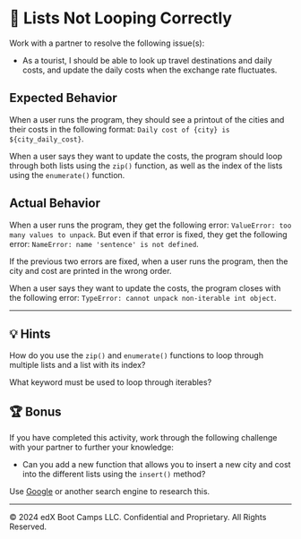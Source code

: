 # 🐛 Lists Not Looping Correctly

Work with a partner to resolve the following issue(s):

* As a tourist, I should be able to look up travel destinations and daily costs, and update the daily costs when the exchange rate fluctuates.

## Expected Behavior

When a user runs the program, they should see a printout of the cities and their costs in the following format: `Daily cost of {city} is ${city_daily_cost}`.

When a user says they want to update the costs, the program should loop through both lists using the `zip()` function, as well as the index of the lists using the `enumerate()` function.

## Actual Behavior

When a user runs the program, they get the following error: `ValueError: too many values to unpack`. But even if that error is fixed, they get the following error: `NameError: name 'sentence' is not defined`.

If the previous two errors are fixed, when a user runs the program, then the city and cost are printed in the wrong order.

When a user says they want to update the costs, the program closes with the following error: `TypeError: cannot unpack non-iterable int object`.

---

## 💡 Hints

How do you use the `zip()` and `enumerate()` functions to loop through multiple lists and a list with its index?

What keyword must be used to loop through iterables?

## 🏆 Bonus

If you have completed this activity, work through the following challenge with your partner to further your knowledge:

* Can you add a new function that allows you to insert a new city and cost into the different lists using the `insert()` method?

Use [Google](https://www.google.com) or another search engine to research this.

---
© 2024 edX Boot Camps LLC. Confidential and Proprietary. All Rights Reserved.
